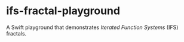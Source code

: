 # ifs-fractal-playground
A Swift playground that demonstrates *Iterated Function Systems* (IFS) fractals.
